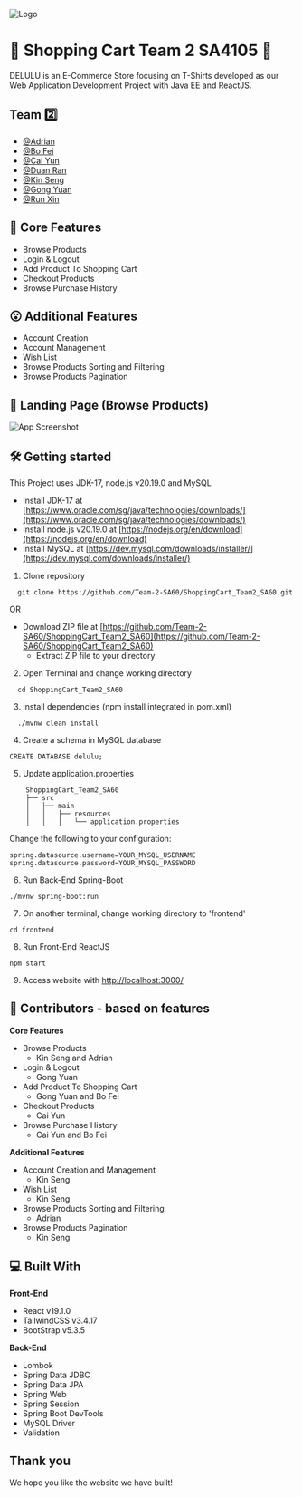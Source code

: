 
![Logo](https://i.imgur.com/ITKVVSm.png)


# 🛒 Shopping Cart Team 2 SA4105 👕

DELULU is an E-Commerce Store focusing on T-Shirts developed as our Web Application Development Project with Java EE and ReactJS.



## Team 2️⃣

- [@Adrian](https://github.com/adriantlh)
- [@Bo Fei](https://github.com/Bofei2058)
- [@Cai Yun](https://github.com/vegecloud)
- [@Duan Ran](https://github.com/Daverduan)
- [@Kin Seng](https://github.com/im-ksc)
- [@Gong Yuan](https://github.com/gongyuannn)
- [@Run Xin](https://github.com/ZRX471)

## 🧐 Core Features

- Browse Products
- Login & Logout
- Add Product To Shopping Cart
- Checkout Products
- Browse Purchase History

## 😮 Additional Features

- Account Creation
- Account Management
- Wish List
- Browse Products Sorting and Filtering
- Browse Products Pagination

## 🙌 Landing Page (Browse Products)

![App Screenshot](https://i.imgur.com/pnZaUS3.png)


## 🛠️ Getting started

This Project uses JDK-17, node.js v20.19.0 and MySQL
- Install JDK-17 at [https://www.oracle.com/sg/java/technologies/downloads/](https://www.oracle.com/sg/java/technologies/downloads/)
- Install node.js v20.19.0 at [https://nodejs.org/en/download](https://nodejs.org/en/download)
- Install MySQL at [https://dev.mysql.com/downloads/installer/](https://dev.mysql.com/downloads/installer/)

1. Clone repository

```
  git clone https://github.com/Team-2-SA60/ShoppingCart_Team2_SA60.git
```
OR
- Download ZIP file at [https://github.com/Team-2-SA60/ShoppingCart_Team2_SA60](https://github.com/Team-2-SA60/ShoppingCart_Team2_SA60)
  - Extract ZIP file to your directory

2. Open Terminal and change working directory
```
  cd ShoppingCart_Team2_SA60
```

3. Install dependencies (npm install integrated in pom.xml)
```
  ./mvnw clean install
```

4. Create a schema in MySQL database
```
CREATE DATABASE delulu;
```

5. Update application.properties
```
    ShoppingCart_Team2_SA60
    ├── src
    │   ├── main
    │   │   ├── resources
    │   │   │   └── application.properties
```
Change the following to your configuration:
```
spring.datasource.username=YOUR_MYSQL_USERNAME
spring.datasource.password=YOUR_MYSQL_PASSWORD
```

6. Run Back-End Spring-Boot
```
./mvnw spring-boot:run
```

7. On another terminal, change working directory to 'frontend'
```
cd frontend
```

8. Run Front-End ReactJS
```
npm start
```

9. Access website with [http://localhost:3000/](http://localhost:3000/)
## 🍰 Contributors - based on features ##

**Core Features**
- Browse Products
    - Kin Seng and Adrian
- Login & Logout
    - Gong Yuan
- Add Product To Shopping Cart
    - Gong Yuan and Bo Fei
- Checkout Products
    - Cai Yun
- Browse Purchase History
    - Cai Yun and Bo Fei

**Additional Features**
- Account Creation and Management
    - Kin Seng
- Wish List
    - Kin Seng
- Browse Products Sorting and Filtering
    - Adrian
- Browse Products Pagination
    - Kin Seng

## 💻 Built With

**Front-End**
- React v19.1.0
- TailwindCSS v3.4.17
- BootStrap v5.3.5

**Back-End**
- Lombok
- Spring Data JDBC
- Spring Data JPA
- Spring Web
- Spring Session
- Spring Boot DevTools
- MySQL Driver
- Validation
## Thank you
We hope you like the website we have built!
